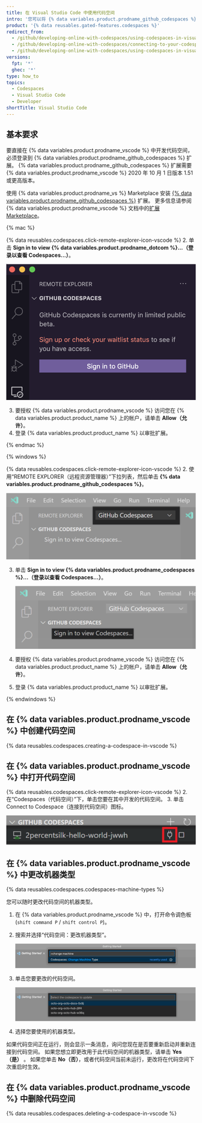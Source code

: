```yaml
---
title: 在 Visual Studio Code 中使用代码空间
intro: '您可以将 {% data variables.product.prodname_github_codespaces %} 扩展连接到您在 {% data variables.product.product_name %} 上的帐户，直接在 {% data variables.product.prodname_vscode %} 代码空间中开发。'
product: '{% data reusables.gated-features.codespaces %}'
redirect_from:
  - /github/developing-online-with-codespaces/using-codespaces-in-visual-studio-code
  - /github/developing-online-with-codespaces/connecting-to-your-codespace-from-visual-studio-code
  - /github/developing-online-with-codespaces/using-codespaces-in-visual-studio
versions:
  fpt: '*'
  ghec: '*'
type: how_to
topics:
  - Codespaces
  - Visual Studio Code
  - Developer
shortTitle: Visual Studio Code
---
```


 

## 基本要求

要直接在 {% data variables.product.prodname_vscode %} 中开发代码空间，必须登录到 {% data variables.product.prodname_github_codespaces %} 扩展。 {% data variables.product.prodname_github_codespaces %} 扩展需要 {% data variables.product.prodname_vscode %} 2020 年 10 月 1 日版本 1.51 或更高版本。

使用 {% data variables.product.prodname_vs %} Marketplace 安装 [{% data variables.product.prodname_github_codespaces %}](https://marketplace.visualstudio.com/items?itemName=GitHub.codespaces) 扩展。 更多信息请参阅 {% data variables.product.prodname_vscode %} 文档中的[扩展 Marketplace](https://code.visualstudio.com/docs/editor/extension-gallery)。


{% mac %}

{% data reusables.codespaces.click-remote-explorer-icon-vscode %}
2. 单击 **Sign in to view {% data variables.product.prodname_dotcom %}...（登录以查看 Codespaces...）**。

   ![登录以查看 {% data variables.product.prodname_codespaces %}](/assets/images/help/codespaces/sign-in-to-view-codespaces-vscode-mac.png)

3. 要授权 {% data variables.product.prodname_vscode %} 访问您在 {% data variables.product.product_name %} 上的帐户，请单击 **Allow（允许）**。
4. 登录 {% data variables.product.product_name %} 以审批扩展。

{% endmac %}

{% windows %}

{% data reusables.codespaces.click-remote-explorer-icon-vscode %}
2. 使用“REMOTE EXPLORER（远程资源管理器）”下拉列表，然后单击 **{% data variables.product.prodname_github_codespaces %}**。

   ![{% data variables.product.prodname_codespaces %} 标头](/assets/images/help/codespaces/codespaces-header-vscode.png)

3. 单击 **Sign in to view {% data variables.product.prodname_codespaces %}...（登录以查看 Codespaces...）**。

   ![登录以查看 {% data variables.product.prodname_codespaces %}](/assets/images/help/codespaces/sign-in-to-view-codespaces-vscode.png)

4. 要授权 {% data variables.product.prodname_vscode %} 访问您在 {% data variables.product.product_name %} 上的帐户，请单击 **Allow（允许）**。
5. 登录 {% data variables.product.product_name %} 以审批扩展。

{% endwindows %}

## 在 {% data variables.product.prodname_vscode %} 中创建代码空间

{% data reusables.codespaces.creating-a-codespace-in-vscode %}

## 在 {% data variables.product.prodname_vscode %} 中打开代码空间

{% data reusables.codespaces.click-remote-explorer-icon-vscode %}
2. 在“Codespaces（代码空间）”下，单击您要在其中开发的代码空间。
3. 单击 Connect to Codespace（连接到代码空间）图标。

   ![{% data variables.product.prodname_vscode %} 中的连接到代码空间图标](/assets/images/help/codespaces/click-connect-to-codespace-icon-vscode.png)

## 在 {% data variables.product.prodname_vscode %} 中更改机器类型

{% data reusables.codespaces.codespaces-machine-types %}

您可以随时更改代码空间的机器类型。

1. 在 {% data variables.product.prodname_vscode %} 中，打开命令调色板 (`shift command P` / `shift control P`)。
2. 搜索并选择“代码空间：更改机器类型”。

   ![搜索分支以创建新的 {% data variables.product.prodname_codespaces %}](/assets/images/help/codespaces/vscode-change-machine-type-option.png)

3. 单击您要更改的代码空间。

   ![搜索分支以创建新的 {% data variables.product.prodname_codespaces %}](/assets/images/help/codespaces/vscode-change-machine-choose-repo.png)

4. 选择您要使用的机器类型。

如果代码空间正在运行，则会显示一条消息，询问您现在是否要重新启动并重新连接到代码空间。 如果您想立即更改用于此代码空间的机器类型，请单击 **Yes（是）** 。 如果您单击 **No（否）**，或者代码空间当前未运行，更改将在代码空间下次重启时生效。

## 在 {% data variables.product.prodname_vscode %} 中删除代码空间

{% data reusables.codespaces.deleting-a-codespace-in-vscode %}

